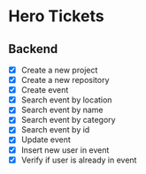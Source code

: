 # Hero Tickets

## Backend

- [x] Create a new project
- [x] Create a new repository
- [x] Create event
- [x] Search event by location
- [x] Search event by name
- [x] Search event by category
- [x] Search event by id
- [x] Update event
- [x] Insert new user in event
- [x] Verify if user is already in event
